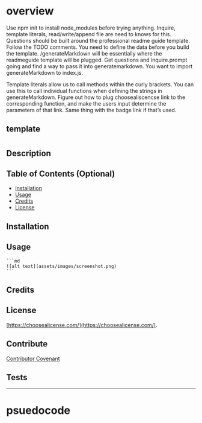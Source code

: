 # overview
Use npm init to install node_modules before trying anything. 
Inquire, template literals, read/write/append file are need to knows for this.
Questions should be built around the professional readme guide template. Follow the TODO comments. You need to define the data before you build the template. /generateMarkdown will be essentially where the readmeguide template will be plugged. Get questions and inquire.prompt going and find a way to pass it into generatemarkdown. You want to import generateMarkdown to index.js. 

Template literals allow us to call methods within the curly brackets. You can use this to call individual functions when defining the strings in generateMarkdown. Figure out how to plug choosealiscencse link to the corresponding function, and make the users input determine the parameters of that link. Same thing with the badge link if that’s used.  

## template
# <Your-Project-Title>

## Description

## Table of Contents (Optional)

- [Installation](#installation)
- [Usage](#usage)
- [Credits](#credits)
- [License](#license)

## Installation


## Usage


    ```md
    ![alt text](assets/images/screenshot.png)
    ```

## Credits



## License

[https://choosealicense.com/](https://choosealicense.com/).


## Contribute

[Contributor Covenant](https://www.contributor-covenant.org/) 

## Tests

-------------------------------------------------------------------

# psuedocode
